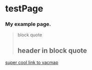 testPage
========

### My example page.

> block quote
>
> ## header in block quote

[super cool link to vacmap](http://vacmap.de/)
